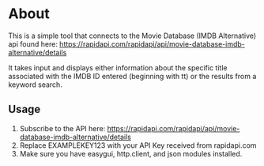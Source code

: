 # About

This is a simple tool that connects to the Movie Database (IMDB Alternative) api found here: https://rapidapi.com/rapidapi/api/movie-database-imdb-alternative/details

It takes input and displays either information about the specific title associated with the IMDB ID entered (beginning with tt) or the results from a keyword search.

## Usage

1. Subscribe to the API here: https://rapidapi.com/rapidapi/api/movie-database-imdb-alternative/details
2. Replace EXAMPLEKEY123 with your API Key received from rapidapi.com
3. Make sure you have easygui, http.client, and json modules installed.
